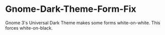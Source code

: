 # Gnome-Dark-Theme-Form-Fix
Gnome 3's Universal Dark Theme makes some forms white-on-white. This forces white-on-black.

